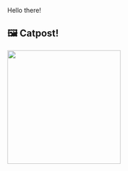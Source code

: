 Hello there!



## 🖼️ Catpost!

<sub>
    <img src="https://cdn2.thecatapi.com/images/cfn.jpg" height="256">
</sub>

